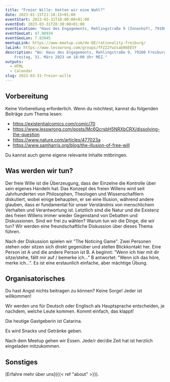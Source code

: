 ```yaml
---
title: "Freier Wille: Hatten wir eine Wahl?"
date: 2023-01-15T21:10:15+01:00
eventStart: 2023-03-31T18:00:00+01:00
eventEnd: 2023-03-31T20:30:00+01:00
eventLocation: "Haus des Engagements, Rehlingstraße 9 (Innenhof), 79100 Freiburg"
eventGeoLat: 47.98934
eventGeoLon: 7.83945
meetupLink: https://www.meetup.com/de-DE/rationality-freiburg/
lwLink: https://www.lesswrong.com/groups/fFZZ2Ywzsab86EESY
description: "Wo: Haus des Engagements, Rehlingstraße 9, 79100 Freiburg. Wann:
    Freitag, 31. März 2023 um 18:00 Uhr MEZ."
outputs:
  - HTML
  - Calendar
slug: 2023-03-31-freier-wille
---
```


## Vorbereitung

Keine Vorbereitung erforderlich. Wenn du möchtest, kannst du folgenden Beiträge zum Thema lesen:

* https://existentialcomics.com/comic/70
* https://www.lesswrong.com/posts/Mc6QcrsbH5NRXbCRX/dissolving-the-question
* https://www.nature.com/articles/477023a
* https://www.samharris.org/blog/the-illusion-of-free-will

Du kannst auch gerne eigene relevante Inhalte mitbringen.


## Was werden wir tun?

Der freie Wille ist die Überzeugung, dass der Einzelne die Kontrolle über sein
eigenes Handeln hat. Das Konzept des freien Willens wird seit Jahrhunderten von
Philosophen, Theologen und Wissenschaftlern diskutiert, wobei einige behaupten,
er sei eine Illusion, während andere glauben, dass er fundamental für unser
Verständnis von menschlichem Verhalten und Verantwortung ist.  Letztlich sind
die Natur und die Existenz des freien Willens immer wieder Gegenstand von
Debatten und Diskussionen. Sind wir frei zu wählen? Warum tun wir die Dinge,
die wir tun? Wir werden eine freundschaftliche Diskussion über dieses Thema
führen.

Nach der Diskussion spielen wir "The Noticing Game". Zwei Personen stehen oder
sitzen sich direkt gegenüber und stellen Blickkontakt her. Eine Person ist A
und die andere Person ist B. A beginnt: "Wenn ich hier mit dir sitze/stehe,
fällt mir auf / bemerke ich..." B antwortet: "Wenn ich das höre, merke ich...".
Es ist eine erstaunlich einfache, aber mächtige Übung.


## Organisatorisches

Du hast Angst nichts beitragen zu können? Keine Sorge! Jeder ist willkommen!

Wir werden uns für Deutsch oder Englisch als Hauptsprache entscheiden, je
nachdem, welche Leute kommen. Kommt einfach, das klappt!

Die heutige Gastgeberin ist Catarina.

Es wird Snacks und Getränke geben.

Nach dem Meetup gehen wir Essen. Jede/r der/die Zeit hat ist herzlich
eingeladen mitzukommen.


## Sonstiges

[Erfahre mehr über uns]({{< ref "about" >}}).
